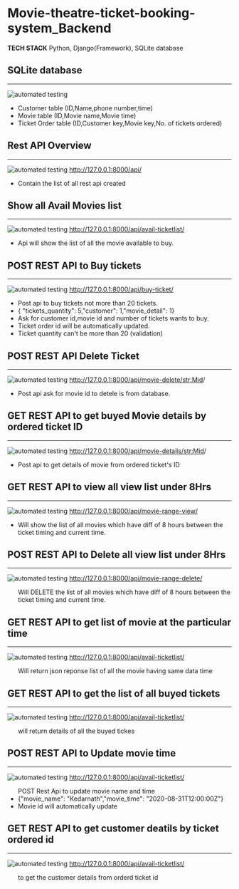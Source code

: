 ﻿# Movie-theatre-ticket-booking-system_Backend
 
 **TECH STACK**
 Python, Django(Framework), SQLite database
 
 ## SQLite database
 ***************************
 ![automated testing](sql.png)
 <ul>
  <li>Customer table     (ID,Name,phone number,time)</li>
  <li>Movie table        (ID,Movie name,Movie time)</li>
  <li>Ticket Order table (ID,Customer key,Movie key,No. of tickets ordered)</li>
</ul>

 
 
 ## Rest API Overview
 ***************************
 ![automated testing](apioverview.png)
 http://127.0.0.1:8000/api/
  <ul>
  <li>Contain the list of all rest api created</li>
</ul>

 
 
 
 ## Show all Avail Movies list
 ***************************
![automated testing](availmovieslist.png)
http://127.0.0.1:8000/api/avail-ticketlist/
  <ul>
  <li>Api will show the list of all the movie available to buy.</li>
</ul>

## POST REST API to Buy tickets
***************************
![automated testing](buyticket.png)
http://127.0.0.1:8000/api/buy-ticket/
  <ul>
  <li>Post api to buy tickets not more than 20 tickets.</li>
 <li>{ "tickets_quantity": 5,"customer": 1,"movie_detail": 1}</li>
 <li>Ask for customer id,movie id and number of tickets wants to buy.</li>
 <li>Ticket order id will be automatically updated.</li>
 <li>Ticket quantity can't be more than 20 (validation)</li>
</ul>

## POST REST API Delete Ticket
***************************
![automated testing](moviedeletebymovieid.png)
http://127.0.0.1:8000/api/movie-delete/<str:Mid>/
<ul>
 <li>Post api ask for movie id to detele is from database.</li>
</ul>



## GET REST API to get buyed Movie details by ordered ticket ID
***************************
![automated testing](moviedetailbymovieid.png)
http://127.0.0.1:8000/api/movie-details/<str:Mid>/
<ul>
 <li>Post api to get details of movie from ordered ticket's ID</li>
</ul>


## GET REST API to view all view list under 8Hrs
***************************
![automated testing](movielistunderhrs.png)
http://127.0.0.1:8000/api/movie-range-view/
<ul>
 <li> Will show the list of all movies which have diff of 8 hours between the ticket timing and current time.</li>
</ul>



## POST REST API to Delete all view list under 8Hrs
***************************
![automated testing](movielistdeleteunder8Hrs.png)
http://127.0.0.1:8000/api/movie-range-delete/
<ul>
 <il>Will DELETE the list of all movies which have diff of 8 hours between the ticket timing and current time.</il>
</ul>


## GET REST API to  get list of movie at the particular time
***************************
![automated testing](movielistwithparticulartime.png)
http://127.0.0.1:8000/api/avail-ticketlist/
<ul>
 <il>Will return json reponse list of all the movie having same data time</il>
</ul>

## GET REST API to get the list of all buyed tickets
***************************
![automated testing](ticketorderdlist.png)
http://127.0.0.1:8000/api/avail-ticketlist/
<ul>
 <il>will return details of all the buyed tickes</il>
</ul>

## POST REST API to Update movie time
***************************
![automated testing](updatemoviedetails.png)
http://127.0.0.1:8000/api/avail-ticketlist/
<ul>
 <il>POST Rest Api to update movie name and time</il>
 <li>{"movie_name": "Kedarnath","movie_time": "2020-08-31T12:00:00Z"}</li>
 <li>Movie id will automatically update</li>
</ul>

## GET REST API to get customer deatils by ticket ordered id
***************************
![automated testing](userdetailsbyticketid.png)
http://127.0.0.1:8000/api/avail-ticketlist/
<ul>
 <il>to get the customer details from orderd ticket id</il>
</ul>
